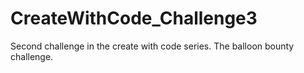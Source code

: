 # CreateWithCode_Challenge3
 Second challenge in the create with code series. The balloon bounty challenge.

